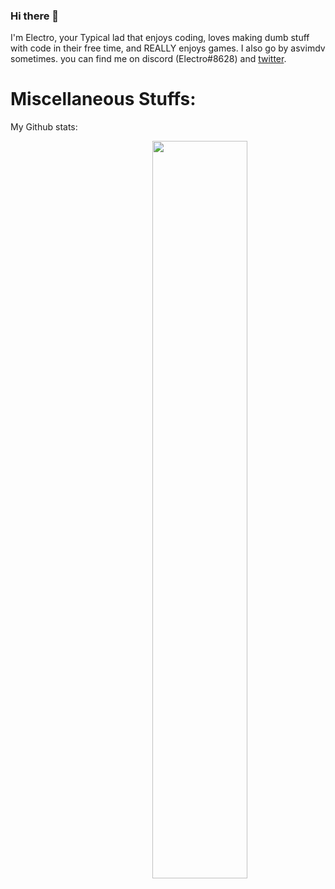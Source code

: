 ### Hi there 👋

I'm Electro, your Typical lad that enjoys coding, loves making dumb stuff with code in their free time, and REALLY enjoys games. I also go by asvimdv sometimes. you can find me on discord (Electro#8628) and [twitter](https://twitter.com/poweredbyelectr).
<!--
Here's a list of quick trivia about myself:
- 🔭 I’m currently working on [Project Lotus](https://github.com/lotus-gd), an overall stats leaderboard for geometry dash, with me being one of the Front-End devs for it.
- 🌱 I’m currently learning C++, Go, Haskell, and Reverse Engineering
- 👯 I’m looking to collaborate on Projects that can help improve communities
- 💬 Ask me about Anything, literally. My contact info is right under this.
- 📫 How to reach me: Discord: Electro#8628, [Twitter](https://twitter.com/poweredbyelectr).
- 😄 Pronouns: Any pronouns work actually.
- ⚡ Fun fact: I started Coding when I was 9, making me a coder for six years and counting.
-->
# Miscellaneous Stuffs:

My Github stats:

<img align="right" width="55%" src="https://github-readme-stats.vercel.app/api?username=electroflameofficial&count_private=true&show_icons=true&theme=react" />
